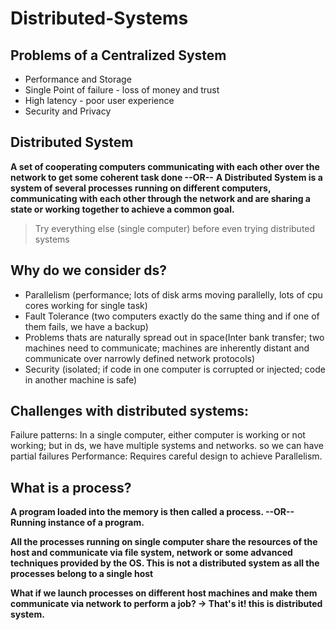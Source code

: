 # Distributed-Systems
## Problems of a Centralized System
* Performance and Storage
* Single Point of failure - loss of money and trust
* High latency - poor user experience
* Security and Privacy

## Distributed System
**A set of cooperating computers communicating with each other over the network to get some coherent task done --OR--**
**A Distributed System is a system of several processes running on different computers, communicating with each other through the network and are sharing a state or working together to achieve a common goal.**


> Try everything else (single computer) before even trying distributed systems

## Why do we consider ds?
* Parallelism (performance; lots of disk arms moving parallelly, lots of cpu cores working for single task)
* Fault Tolerance (two computers exactly do the same thing and if one of them fails, we have a backup)
* Problems thats are naturally spread out in space(Inter bank transfer; two machines need to communicate; machines are inherently distant and communicate over narrowly defined network protocols)
* Security (isolated; if code in one computer is corrupted or injected; code in another machine is safe)

## Challenges with distributed systems:
Failure patterns: In a single computer, either computer is working or not working; but in ds, we have multiple systems and networks. so we can have partial failures
Performance: Requires careful design to achieve Parallelism.

## What is a process?
**A program loaded into the memory is then called a process. --OR-- Running instance of a program.**

**All the processes running on single computer share the resources of the host and communicate via file system, network or some advanced techniques provided by the OS. This is not
a distributed system as all the processes belong to a single host**

**What if we launch processes on different host machines and make them communicate via network to perform a job? -> That's it! this is distributed system.**



  
